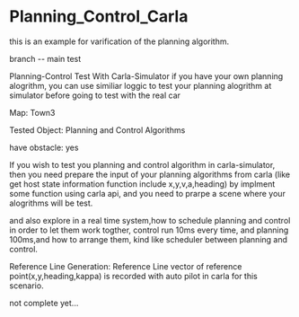 # Planning_Control_Carla

this is an example for varification of the planning algorithm.

branch -- main test

Planning-Control Test With Carla-Simulator
if you have your own planning alogrithm, you can use similiar loggic to test your planning alogrithm at simulator before going to test with the real car

Map: Town3


Tested Object: Planning and Control Algorithms

have obstacle: yes 

If you wish to test you planning and control algorithm in carla-simulator, then you need prepare the input of your planning algorithms from carla
(like get host state information function include x,y,v,a,heading) by implment some function using carla api, and you need to prarpe a scene where 
your alogrithms will be test.

and also explore in a real time system,how to schedule planning and control in order to let them work togther,  control run 10ms every time, and planning 100ms,and how to arrange them, kind like scheduler between planning and control.

Reference Line Generation: 
Reference Line vector of reference point(x,y,heading,kappa) is recorded with auto pilot in carla for this scenario.

not complete yet...
